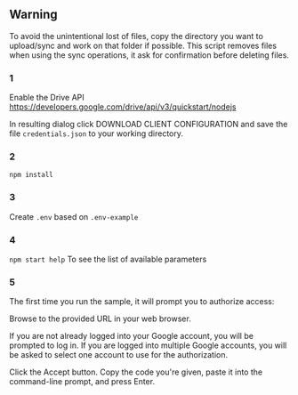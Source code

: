 ## Warning
To avoid the unintentional lost of files, copy the directory you want to upload/sync and work on that folder if possible. This script removes files when using the sync operations, it ask for confirmation before deleting files.

### 1
Enable the Drive API
https://developers.google.com/drive/api/v3/quickstart/nodejs

In resulting dialog click DOWNLOAD CLIENT CONFIGURATION and save the file `credentials.json` to your working directory.

### 2
`npm install`

### 3
Create `.env` based on `.env-example`

### 4
`npm start help` To see the list of available parameters

### 5
The first time you run the sample, it will prompt you to authorize access:

Browse to the provided URL in your web browser.

If you are not already logged into your Google account, you will be prompted to log in. If you are logged into multiple Google accounts, you will be asked to select one account to use for the authorization.

Click the Accept button.
Copy the code you're given, paste it into the command-line prompt, and press Enter.